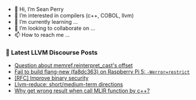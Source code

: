 - 👋 Hi, I’m Sean Perry
- 👀 I’m interested in compilers (c++, COBOL, llvm)
- 🌱 I’m currently learning ...
- 💞️ I’m looking to collaborate on ...
- 📫 How to reach me ...

<!---
s66perry/s66perry is a ✨ special ✨ repository because its `README.md` (this file) appears on your GitHub profile.
You can click the Preview link to take a look at your changes.
--->
### 📕 Latest LLVM Discourse Posts

<!-- DISCOURSE-LLVM:START -->
- [Question about memref.reinterpret_cast&#39;s offset](https://discourse.llvm.org/t/question-about-memref-reinterpret-casts-offset/76082#post_4)
- [Fail to build flang-new &lpar;fa8dc363&rpar; on Raspberry Pi 5: `-Werror=restrict`](https://discourse.llvm.org/t/fail-to-build-flang-new-fa8dc363-on-raspberry-pi-5-werror-restrict/78166#post_1)
- [[RFC] Improve binary security](https://discourse.llvm.org/t/rfc-improve-binary-security/78121#post_20)
- [Llvm-reduce: short/medium-term directions](https://discourse.llvm.org/t/llvm-reduce-short-medium-term-directions/64591?page=3#post_55)
- [Why get wrong result when call MLIR function by c++?](https://discourse.llvm.org/t/why-get-wrong-result-when-call-mlir-function-by-c/78161#post_5)
<!-- DISCOURSE-LLVM:END -->
